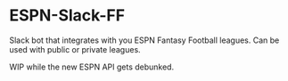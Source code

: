 # ESPN-Slack-FF

Slack bot that integrates with you ESPN Fantasy Football leagues. Can be used with public or private leagues.

WIP while the new ESPN API gets debunked. 
